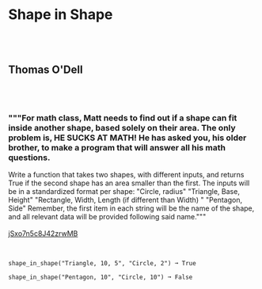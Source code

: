 # Shape in Shape
<br><br>
## Thomas O'Dell
<br><br>
### """For math class, Matt needs to find out if a shape can fit inside another shape, based solely on their area. The only problem is, HE SUCKS AT MATH! He has asked you, his older brother, to make a program that will answer all his math questions.
Write a function that takes two shapes, with different inputs, and returns True if the second shape has an area smaller than the first.
The inputs will be in a standardized format per shape:
"Circle, radius"
"Triangle, Base, Height"
"Rectangle, Width,  Length (if different than Width) "
"Pentagon, Side"
Remember, the first item in each string will be the name of the shape, and all relevant data will be provided following said name."""
<br><br>
[jSxo7n5c8J42zrwMB](https://edabit.com/challenge/jSxo7n5c8J42zrwMB)
<br><br>
```shape_in_shape("Circle, 3", "Rectangle, 3, 14") ➞ False

shape_in_shape("Triangle, 10, 5", "Circle, 2") ➞ True

shape_in_shape("Pentagon, 10", "Circle, 10") ➞ False
```

<br><br>
